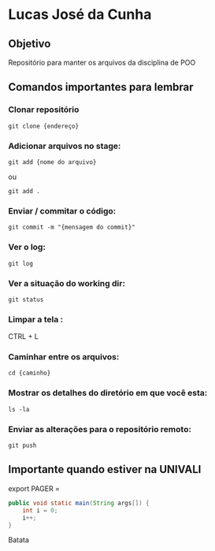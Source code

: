 # Lucas José da Cunha

## Objetivo
Repositório para manter os arquivos da disciplina de POO

## Comandos importantes para lembrar
### Clonar repositório
```
git clone {endereço}
```

### Adicionar arquivos no stage:
```
git add {nome do arquivo}
```
ou
```
git add .
```

### Enviar / commitar o código:
```
git commit -m "{mensagem do commit}"
```

### Ver o log: 
```
git log
```

### Ver a situação do working dir:
```
git status
```

### Limpar a tela :
CTRL + L 

### Caminhar entre os arquivos:
```
cd {caminho}
```

### Mostrar os detalhes do diretório em que você esta: 
```
ls -la
```

### Enviar as alterações para o repositório remoto:
```
git push
```

## Importante quando estiver na UNIVALI
export PAGER = 

```java
public void static main(String args[]) {
	int i = 0;
	i++;
}
```

Batata